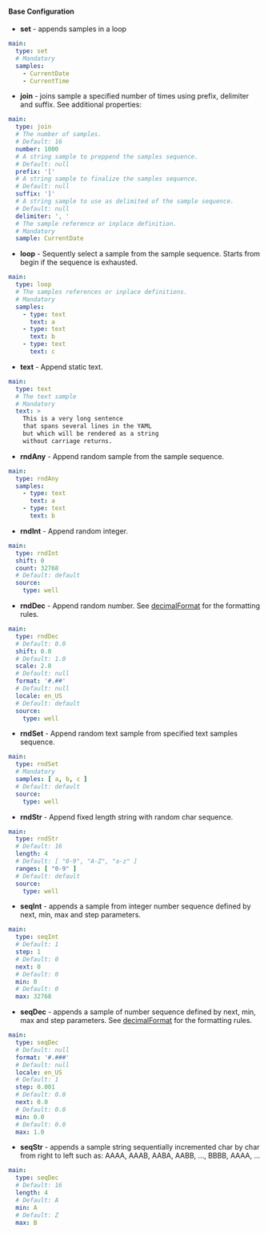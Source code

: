 #### Base Configuration

* **set** - appends samples in a loop
```yaml
main:
  type: set
  # Mandatory
  samples:
    - CurrentDate
    - CurrentTime
```
* **join** - joins sample a specified number of times using prefix, delimiter and suffix. See additional properties:
```yaml
main:
  type: join
  # The number of samples.
  # Default: 16
  number: 1000
  # A string sample to preppend the samples sequence.
  # Default: null
  prefix: '['
  # A string sample to finalize the samples sequence.
  # Default: null
  suffix: ']'
  # A string sample to use as delimited of the sample sequence.
  # Default: null
  delimiter: ', '
  # The sample reference or inplace definition.
  # Mandatory
  sample: CurrentDate
```
* **loop** - Sequently select a sample from the sample sequence. Starts from begin if the sequence is exhausted.
```yaml
main:
  type: loop
  # The samples references or inplace definitions.
  # Mandatory
  samples:
    - type: text
      text: a
    - type: text
      text: b
    - type: text
      text: c
```
* **text** - Append static text.
```yaml
main:
  type: text
  # The text sample
  # Mandatory
  text: >
    This is a very long sentence
    that spans several lines in the YAML
    but which will be rendered as a string
    without carriage returns.
```
* **rndAny** - Append random sample from the sample sequence.
```yaml
main:
  type: rndAny
  samples:
    - type: text
      text: a
    - type: text
      text: b
```
* **rndInt** - Append random integer.
```yaml
main:
  type: rndInt
  shift: 0
  count: 32768
  # Default: default
  source:
    type: well
```
* **rndDec** - Append random number. See [decimalFormat](https://docs.oracle.com/javase/tutorial/i18n/format/decimalFormat.html) for the formatting rules.
```yaml
main:
  type: rndDec
  # Default: 0.0
  shift: 0.0
  # Default: 1.0
  scale: 2.0
  # Default: null
  format: '#.##'
  # Default: null
  locale: en_US
  # Default: default
  source:
    type: well
```
* **rndSet** - Append random text sample from specified text samples sequence.
```yaml
main:
  type: rndSet
  # Mandatory
  samples: [ a, b, c ]
  # Default: default
  source:
    type: well
```
* **rndStr** - Append fixed length string with random char sequence.
```yaml
main:
  type: rndStr
  # Default: 16
  length: 4
  # Default: [ "0-9", "A-Z", "a-z" ]
  ranges: [ "0-9" ]
  # Default: default
  source:
    type: well
```
* **seqInt** - appends a sample from integer number sequence defined by next, min, max and step parameters.
```yaml
main:
  type: seqInt
  # Default: 1
  step: 1
  # Default: 0
  next: 0
  # Default: 0
  min: 0
  # Default: 0
  max: 32768
```
* **seqDec** - appends a sample of number sequence defined by next, min, max and step parameters. See [decimalFormat](https://docs.oracle.com/javase/tutorial/i18n/format/decimalFormat.html) for the formatting rules.
```yaml
main:
  type: seqDec
  # Default: null
  format: '#.###'
  # Default: null
  locale: en_US
  # Default: 1
  step: 0.001
  # Default: 0.0
  next: 0.0
  # Default: 0.0
  min: 0.0
  # Default: 0.0
  max: 1.0
```
* **seqStr** - appends a sample string sequentially incremented char by char from right to left such as: AAAA, AAAB, AABA, AABB, ..., BBBB, AAAA, ...
```yaml
main:
  type: seqDec
  # Default: 16
  length: 4
  # Default: A
  min: A
  # Default: Z
  max: B
```
